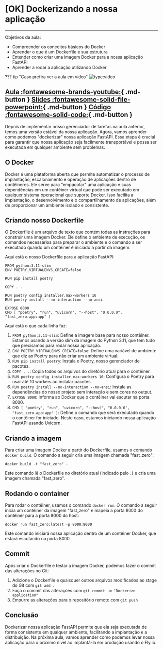 # [OK] Dockerizando a nossa aplicação

---
Objetivos da aula:

- Compreender os conceitos básicos do Docker
- Aprender o que é um Dockerfile e sua estrutura
- Entender como criar uma imagem Docker para a nossa aplicação FastAPI
- Aprender a rodar a aplicação utilizando Docker

??? tip "Caso prefira ver a aula em vídeo"
	![type:video](https://www.youtube.com/embed/u31qwQUeGuM)

[Aula :fontawesome-brands-youtube:](#){ .md-button }
[Slides :fontawesome-solid-file-powerpoint:](#){ .md-button }
[Código :fontawesome-solid-code:](https://github.com/dunossauro/fastapi-do-zero/tree/main/codigo_das_aulas/08/){ .md-button }
---

Depois de implementar nosso gerenciador de tarefas na aula anterior, temos uma versão estável da nossa aplicação. Agora, vamos aprender como podemos "dockerizar" nossa aplicação FastAPI. Essa etapa é crucial para garantir que nossa aplicação seja facilmente transportável e possa ser executada em qualquer ambiente sem problemas.

## O Docker

Docker é uma plataforma aberta que permite automatizar o processo de implantação, escalonamento e operação de aplicações dentro de contêineres. Ele serve para "empacotar" uma aplicação e suas dependências em um contêiner virtual que pode ser executado em qualquer sistema operacional que suporte Docker. Isso facilita a implantação, o desenvolvimento e o compartilhamento de aplicações, além de proporcionar um ambiente isolado e consistente.

## Criando nosso Dockerfile

O Dockerfile é um arquivo de texto que contém todas as instruções para construir uma imagem Docker. Ele define o ambiente de execução, os comandos necessários para preparar o ambiente e o comando a ser executado quando um contêiner é iniciado a partir da imagem.

Aqui está o nosso Dockerfile para a aplicação FastAPI:

```docker
FROM python:3.11-slim
ENV POETRY_VIRTUALENVS_CREATE=false

RUN pip install poetry

COPY . .

RUN poetry config installer.max-workers 10
RUN poetry install --no-interaction --no-ansi

EXPOSE 8000
CMD [ "poetry", "run", "uvicorn", "--host", "0.0.0.0", "fast_zero.app:app" ]
```

Aqui está o que cada linha faz:

1. `FROM python:3.11-slim`: Define a imagem base para nosso contêiner. Estamos usando a versão slim da imagem do Python 3.11, que tem tudo que precisamos para rodar nossa aplicação.
2. `ENV POETRY_VIRTUALENVS_CREATE=false`: Define uma variável de ambiente que diz ao Poetry para não criar um ambiente virtual.
3. `RUN pip install poetry`: Instala o Poetry, nosso gerenciador de pacotes.
4. `COPY . .`: Copia todos os arquivos do diretório atual para o contêiner.
5. `RUN poetry config installer.max-workers 10`: Configura o Poetry para usar até 10 workers ao instalar pacotes.
6. `RUN poetry install --no-interaction --no-ansi`: Instala as dependências do nosso projeto sem interação e sem cores no output.
7. `EXPOSE 8000`: Informa ao Docker que o contêiner vai escutar na porta 8000.
8. `CMD [ "poetry", "run", "uvicorn", "--host", "0.0.0.0", "fast_zero.app:app" ]`: Define o comando que será executado quando o contêiner for iniciado. Neste caso, estamos iniciando nossa aplicação FastAPI usando Uvicorn.

## Criando a imagem

Para criar uma imagem Docker a partir do Dockerfile, usamos o comando `docker build`. O comando a seguir cria uma imagem chamada "fast_zero":

```shell title="$ Execução no terminal!"
docker build -t "fast_zero" .
```

Este comando lê o Dockerfile no diretório atual (indicado pelo `.`) e cria uma imagem chamada "fast_zero".

## Rodando o container

Para rodar o contêiner, usamos o comando `docker run`. O comando a seguir inicia um contêiner da imagem "fast_zero" e mapeia a porta 8000 do contêiner para a porta 8000 do host:

```shell title="$ Execução no terminal!"
docker run fast_zero:latest -p 8000:8000
```

Este comando iniciará nossa aplicação dentro de um contêiner Docker, que estará escutando na porta 8000.

## Commit

Após criar o Dockerfile e testar a imagem Docker, podemos fazer o commit das alterações no Git:

1. Adicione o Dockerfile e quaisquer outros arquivos modificados ao stage do Git com `git add .`
2. Faça o commit das alterações com `git commit -m "Dockerize application"`
3. Empurre as alterações para o repositório remoto com `git push`

## Conclusão

Dockerizar nossa aplicação FastAPI permite que ela seja executada de forma consistente em qualquer ambiente, facilitando a implantação e a distribuição. Na próxima aula, vamos aprender como podemos levar nossa aplicação para o próximo nível ao implantá-la em produção usando o Fly.io.
